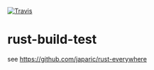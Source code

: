 [![Travis](https://travis-ci.org/jpcaruana/rust-build-test.svg?branch=master)](https://travis-ci.org/jpcaruana/rust-build-test)

# rust-build-test

see https://github.com/japaric/rust-everywhere
